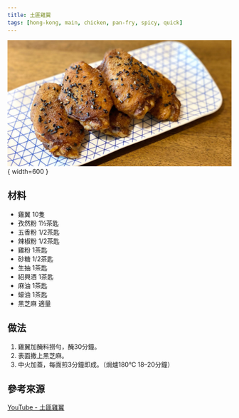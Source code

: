```yaml
---
title: 土匪雞翼
tags: [hong-kong, main, chicken, pan-fry, spicy, quick]
---
```


![土匪雞翼](../images/pan-fried-chicken-wings.jpg){ width=600 }

## 材料
- 雞翼 10隻  
- 孜然粉 1½茶匙  
- 五香粉 1/2茶匙  
- 辣椒粉 1/2茶匙  
- 雞粉 1茶匙  
- 砂糖 1/2茶匙  
- 生抽 1茶匙  
- 紹興酒 1茶匙  
- 麻油 1茶匙  
- 蠔油 1茶匙  
- 黑芝麻 適量  

## 做法
1. 雞翼加醃料撈勻，醃30分鐘。  
2. 表面撒上黑芝麻。  
3. 中火加蓋，每面煎3分鐘即成。（焗爐180℃ 18–20分鐘）  

## 參考來源
[YouTube - 土匪雞翼](https://www.youtube.com/watch?v=FK7eTsXRGsI%3E)

